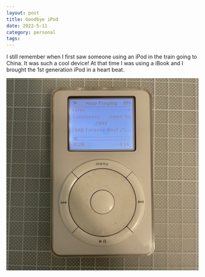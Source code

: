 ```yaml
---
layout: post
title: Goodbye iPod
date: 2022-5-11
category: personal
tags: 
---
```


I still remember when I first saw someone using an iPod in the train going to China. It was such a cool device! At that time I was using a iBook and I brought the 1st generation iPod in a heart beat.

![iPod](/assets/ipod.jpg)